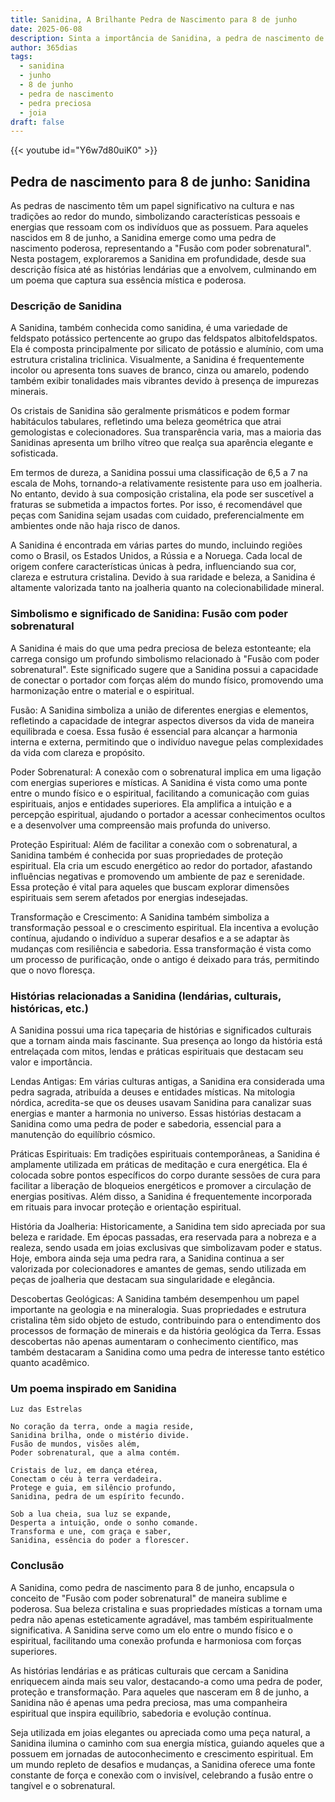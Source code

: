 ```yaml
---
title: Sanidina, A Brilhante Pedra de Nascimento para 8 de junho
date: 2025-06-08
description: Sinta a importância de Sanidina, a pedra de nascimento de 8 de junho que simboliza Fusão com poder sobrenatural. Deixe que sua beleza e significado iluminem seu dia.
author: 365dias
tags:
  - sanidina
  - junho
  - 8 de junho
  - pedra de nascimento
  - pedra preciosa
  - joia
draft: false
---
```


{{< youtube id="Y6w7d80uiK0" >}}

## Pedra de nascimento para 8 de junho: Sanidina

As pedras de nascimento têm um papel significativo na cultura e nas tradições ao redor do mundo, simbolizando características pessoais e energias que ressoam com os indivíduos que as possuem. Para aqueles nascidos em 8 de junho, a Sanidina emerge como uma pedra de nascimento poderosa, representando a "Fusão com poder sobrenatural". Nesta postagem, exploraremos a Sanidina em profundidade, desde sua descrição física até as histórias lendárias que a envolvem, culminando em um poema que captura sua essência mística e poderosa.

### Descrição de Sanidina

A Sanidina, também conhecida como sanidina, é uma variedade de feldspato potássico pertencente ao grupo das feldspatos albitofeldspatos. Ela é composta principalmente por silicato de potássio e alumínio, com uma estrutura cristalina triclinica. Visualmente, a Sanidina é frequentemente incolor ou apresenta tons suaves de branco, cinza ou amarelo, podendo também exibir tonalidades mais vibrantes devido à presença de impurezas minerais.

Os cristais de Sanidina são geralmente prismáticos e podem formar habitáculos tabulares, refletindo uma beleza geométrica que atrai gemologistas e colecionadores. Sua transparência varia, mas a maioria das Sanidinas apresenta um brilho vítreo que realça sua aparência elegante e sofisticada.

Em termos de dureza, a Sanidina possui uma classificação de 6,5 a 7 na escala de Mohs, tornando-a relativamente resistente para uso em joalheria. No entanto, devido à sua composição cristalina, ela pode ser suscetível a fraturas se submetida a impactos fortes. Por isso, é recomendável que peças com Sanidina sejam usadas com cuidado, preferencialmente em ambientes onde não haja risco de danos.

A Sanidina é encontrada em várias partes do mundo, incluindo regiões como o Brasil, os Estados Unidos, a Rússia e a Noruega. Cada local de origem confere características únicas à pedra, influenciando sua cor, clareza e estrutura cristalina. Devido à sua raridade e beleza, a Sanidina é altamente valorizada tanto na joalheria quanto na colecionabilidade mineral.

### Simbolismo e significado de Sanidina: Fusão com poder sobrenatural

A Sanidina é mais do que uma pedra preciosa de beleza estonteante; ela carrega consigo um profundo simbolismo relacionado à "Fusão com poder sobrenatural". Este significado sugere que a Sanidina possui a capacidade de conectar o portador com forças além do mundo físico, promovendo uma harmonização entre o material e o espiritual.

Fusão: A Sanidina simboliza a união de diferentes energias e elementos, refletindo a capacidade de integrar aspectos diversos da vida de maneira equilibrada e coesa. Essa fusão é essencial para alcançar a harmonia interna e externa, permitindo que o indivíduo navegue pelas complexidades da vida com clareza e propósito.

Poder Sobrenatural: A conexão com o sobrenatural implica em uma ligação com energias superiores e místicas. A Sanidina é vista como uma ponte entre o mundo físico e o espiritual, facilitando a comunicação com guias espirituais, anjos e entidades superiores. Ela amplifica a intuição e a percepção espiritual, ajudando o portador a acessar conhecimentos ocultos e a desenvolver uma compreensão mais profunda do universo.

Proteção Espiritual: Além de facilitar a conexão com o sobrenatural, a Sanidina também é conhecida por suas propriedades de proteção espiritual. Ela cria um escudo energético ao redor do portador, afastando influências negativas e promovendo um ambiente de paz e serenidade. Essa proteção é vital para aqueles que buscam explorar dimensões espirituais sem serem afetados por energias indesejadas.

Transformação e Crescimento: A Sanidina também simboliza a transformação pessoal e o crescimento espiritual. Ela incentiva a evolução contínua, ajudando o indivíduo a superar desafios e a se adaptar às mudanças com resiliência e sabedoria. Essa transformação é vista como um processo de purificação, onde o antigo é deixado para trás, permitindo que o novo floresça.

### Histórias relacionadas a Sanidina (lendárias, culturais, históricas, etc.)

A Sanidina possui uma rica tapeçaria de histórias e significados culturais que a tornam ainda mais fascinante. Sua presença ao longo da história está entrelaçada com mitos, lendas e práticas espirituais que destacam seu valor e importância.

Lendas Antigas: Em várias culturas antigas, a Sanidina era considerada uma pedra sagrada, atribuída a deuses e entidades místicas. Na mitologia nórdica, acredita-se que os deuses usavam Sanidina para canalizar suas energias e manter a harmonia no universo. Essas histórias destacam a Sanidina como uma pedra de poder e sabedoria, essencial para a manutenção do equilíbrio cósmico.

Práticas Espirituais: Em tradições espirituais contemporâneas, a Sanidina é amplamente utilizada em práticas de meditação e cura energética. Ela é colocada sobre pontos específicos do corpo durante sessões de cura para facilitar a liberação de bloqueios energéticos e promover a circulação de energias positivas. Além disso, a Sanidina é frequentemente incorporada em rituais para invocar proteção e orientação espiritual.

História da Joalheria: Historicamente, a Sanidina tem sido apreciada por sua beleza e raridade. Em épocas passadas, era reservada para a nobreza e a realeza, sendo usada em joias exclusivas que simbolizavam poder e status. Hoje, embora ainda seja uma pedra rara, a Sanidina continua a ser valorizada por colecionadores e amantes de gemas, sendo utilizada em peças de joalheria que destacam sua singularidade e elegância.

Descobertas Geológicas: A Sanidina também desempenhou um papel importante na geologia e na mineralogia. Suas propriedades e estrutura cristalina têm sido objeto de estudo, contribuindo para o entendimento dos processos de formação de minerais e da história geológica da Terra. Essas descobertas não apenas aumentaram o conhecimento científico, mas também destacaram a Sanidina como uma pedra de interesse tanto estético quanto acadêmico.

### Um poema inspirado em Sanidina

	Luz das Estrelas
	
	No coração da terra, onde a magia reside,  
	Sanidina brilha, onde o mistério divide.  
	Fusão de mundos, visões além,  
	Poder sobrenatural, que a alma contém.
	
	Cristais de luz, em dança etérea,  
	Conectam o céu à terra verdadeira.  
	Protege e guia, em silêncio profundo,  
	Sanidina, pedra de um espírito fecundo.
	
	Sob a lua cheia, sua luz se expande,  
	Desperta a intuição, onde o sonho comande.  
	Transforma e une, com graça e saber,  
	Sanidina, essência do poder a florescer.

### Conclusão

A Sanidina, como pedra de nascimento para 8 de junho, encapsula o conceito de "Fusão com poder sobrenatural" de maneira sublime e poderosa. Sua beleza cristalina e suas propriedades místicas a tornam uma pedra não apenas esteticamente agradável, mas também espiritualmente significativa. A Sanidina serve como um elo entre o mundo físico e o espiritual, facilitando uma conexão profunda e harmoniosa com forças superiores.

As histórias lendárias e as práticas culturais que cercam a Sanidina enriquecem ainda mais seu valor, destacando-a como uma pedra de poder, proteção e transformação. Para aqueles que nasceram em 8 de junho, a Sanidina não é apenas uma pedra preciosa, mas uma companheira espiritual que inspira equilíbrio, sabedoria e evolução contínua.

Seja utilizada em joias elegantes ou apreciada como uma peça natural, a Sanidina ilumina o caminho com sua energia mística, guiando aqueles que a possuem em jornadas de autoconhecimento e crescimento espiritual. Em um mundo repleto de desafios e mudanças, a Sanidina oferece uma fonte constante de força e conexão com o invisível, celebrando a fusão entre o tangível e o sobrenatural.